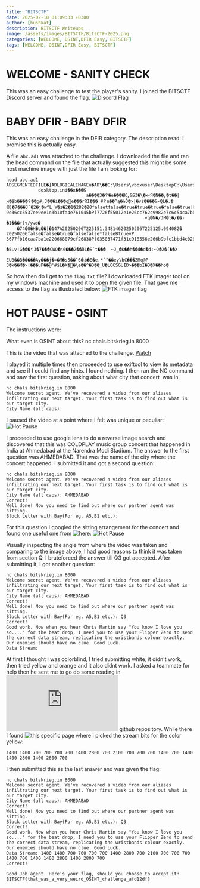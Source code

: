 ```yaml
---
title: "BITSCTF"
date: 2025-02-10 01:09:33 +0300
author: [hushkat]
description: BITSCTF Writeups
image: /assets/images/BITSCTF/BitsCTF-2025.png
categories: [WELCOME, OSINT,DFIR Easy, BITSCTF]
tags: [WELCOME, OSINT,DFIR Easy, BITSCTF]
---
```


# WELCOME - SANITY CHECK

This was an easy challenge to test the player's sanity. I joined the BITSCTF Discord server and found the flag.
![Discord Flag](SanityCheck.png)

# BABY DFIR - BABY DFIR

This was an easy challenge in the DFIR category. The description read:
I promise this is actually easy.

A file `abc.ad1` was attached to the challenge. I downloaded the file and ran the head command on the file that actually suggested this might be some host machine image with just the file I am looking for:
```
head abc.ad1                               
ADSEGMENTEDFILE�]ADLOGICALIMAGEu�AD\��C:\Users\vboxuser\DesktopC:\Users\vboxuser\Desktop]��␦
            desktop.ini��x���K
                              a����3�␦�e����K,&S3�\�x<ߔ�N��;�t��|ԩ�$b����␦��ք#;J���i���q׻e���rRI���!#␦n��^ą�ҺȮ�>|�vż����&-QL�.�ꂉ)�7���J˜�2�j�w^L_W�z�2�1�282�20falsetfalse�true�true�true�false�true!P 9e36cc3537ee9ee1e3b10fa4e761045bP(7726f55012e1e26cc762c9982e7c6c54ca7bb303��flag.txt��x�s�
                                                  	vq�N�/JM�ɩ�/��-�I���+)ʏ/ɏwq�
    �74�0�H�L��|�147A20250206T225151.34814620250206T225125.094082�	20250206false�false�true�falsefalse*falseBtruevP 3677fb16caa7ba1e220668079cf26838P(035037471f31c918556e266b9bfc1bbd4c026ce5ATTRGUID�s؊��jG�␦6���k
                                                         �5Lv!G���␦3�7���CWO�ʀ6���2��ðL�S`t���	~J_�K��h��d�d�d:~O�2�(��X
                                         EUB��B�����Ay���j�=�M�s܁�6^��5b�E�e.*`^��ey\bC���ZMq@P
3�k��M�>!���uP��@'#$L�X�꟤�\e��^�D��_U�LOCSGUID>���bI�D�X��ho�  
```
So how then do I get to the `flag.txt` file? I downloaded FTK imager tool on my windows machine and used it to open the given file. That gave me access to the flag as illustrated below:
![FTK imager flag](BabyDFIR.png)

# HOT PAUSE - OSINT

The instructions were:

What even is OSINT about this?
nc chals.bitskrieg.in 8000

This is the video that was attached to the challenge. [Watch](https://gist.github.com/user-attachments/assets/80f68cbb-107c-49cd-8e16-1cf2124a7133)

I played it multiple times then proceeded to use exiftool to view its metadata and see if I could find any hints. I found nothing. I then ran the NC command and saw the first question, asking about what city that concert  was in.
```
nc chals.bitskrieg.in 8000
Welcome secret agent. We've recovered a video from our aliases infiltrating our next target. Your first task is to find out what is our target city.
City Name (all caps):
```
I paused the video at a point where I felt was unique or peculiar:
![Hot Pause](Stage.png)

I  proceeded to use google lens to do a reverse image search and discovered that this was COLDPLAY music group  concert that happened in India at Ahmedabad at the Narendra Modi Stadium. 
The answer to the first question was AHMEDABAD. That was the name of the city where the concert happened. I submitted it and got a second question:

```
nc chals.bitskrieg.in 8000
Welcome secret agent. We've recovered a video from our aliases infiltrating our next target. Your first task is to find out what is our target city.
City Name (all caps): AHMEDABAD
Correct!
Well done! Now you need to find out where our partner agent was sitting.
Block Letter with Bay(For eg. A5,B1 etc.):
```
For this question I googled the sitting arrangement for the concert and found one useful one from ![here](https://coldplayindia.com/best-seats-for-coldplay-ahmedabad-concert/):
![Hot Pause](image.png)

Visually inspecting the angle from where the video was taken and comparing to the image above, I had good reasons to think it was taken from section Q. I bruteforced the answer till Q3 got accepted. After submitting it, I got another question:
```
nc chals.bitskrieg.in 8000
Welcome secret agent. We've recovered a video from our aliases infiltrating our next target. Your first task is to find out what is our target city.
City Name (all caps): AHMEDABAD
Correct!
Well done! Now you need to find out where our partner agent was sitting.
Block Letter with Bay(For eg. A5,B1 etc.): Q3
Correct!
Good work. Now when you hear Chris Martin say "You know I love you so...." for the beat drop, I need you to use your Flipper Zero to send the correct data stream, replicating the wristbands colour exactly. Our enemies should have no clue. Good Luck.
Data Stream:
```
At first I thought I was colorblind, I tried submitting white, it didn't work, then tried yellow and orange and it also didnt work. I asked a teammate for help then he sent me to go do some reading in ![this](https://github.com/danielweidman/pixmob-ir-reverse-engineering/blob/main/README.md) github repository.
While there I found ![this](https://github.com/danielweidman/flipper-pixmob-ir-codes/blob/main/pixmob_all_colors.ir) specific page where I picked the stream bits for the color yellow:
```
1400 1400 700 700 700 700 1400 2800 700 2100 700 700 700 1400 700 1400 1400 2800 1400 2800 700
```
I then submitted this as the last answer and was given the flag:
```
nc chals.bitskrieg.in 8000
Welcome secret agent. We've recovered a video from our aliases infiltrating our next target. Your first task is to find out what is our target city.
City Name (all caps): AHMEDABAD
Correct!
Well done! Now you need to find out where our partner agent was sitting.
Block Letter with Bay(For eg. A5,B1 etc.): Q3
Correct!
Good work. Now when you hear Chris Martin say "You know I love you so...." for the beat drop, I need you to use your Flipper Zero to send the correct data stream, replicating the wristbands colour exactly. Our enemies should have no clue. Good Luck.
Data Stream: 1400 1400 700 700 700 700 1400 2800 700 2100 700 700 700 1400 700 1400 1400 2800 1400 2800 700
Correct!

Good Job agent. Here's your flag, should you choose to accept it: BITSCTF{that_was_a_very_weird_OSINT_challenge_afd12df}
```